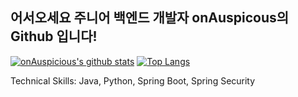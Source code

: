 ## 어서오세요 주니어 백엔드 개발자 onAuspicous의 Github 입니다! 

[![onAuspicious's github stats](https://github-readme-stats.vercel.app/api?username=onAuspicious&theme=graywhite)](https://github.com/anuraghazra/github-readme-stats)
[![Top Langs](https://github-readme-stats.vercel.app/api/top-langs/?username=onAuspicious&theme=graywhite)](https://github.com/anuraghazra/github-readme-stats)

Technical Skills: Java, Python, Spring Boot, Spring Security
